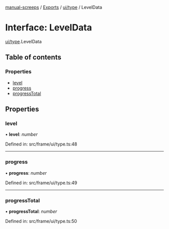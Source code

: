 [manual-screeps](../README.md) / [Exports](../modules.md) / [ui/type](../modules/ui_type.md) / LevelData

# Interface: LevelData

[ui/type](../modules/ui_type.md).LevelData

## Table of contents

### Properties

- [level](ui_type.leveldata.md#level)
- [progress](ui_type.leveldata.md#progress)
- [progressTotal](ui_type.leveldata.md#progresstotal)

## Properties

### level

• **level**: *number*

Defined in: src/frame/ui/type.ts:48

___

### progress

• **progress**: *number*

Defined in: src/frame/ui/type.ts:49

___

### progressTotal

• **progressTotal**: *number*

Defined in: src/frame/ui/type.ts:50
